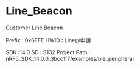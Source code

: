 # Line_Beacon
Customer Line Beacon

Prefix : 0x6FFE
HWID : Line@申請

SDK :14.0
SD : S132
Project Path : nRF5_SDK_14.0.0_3bcc1f7/examples/ble_peripheral
